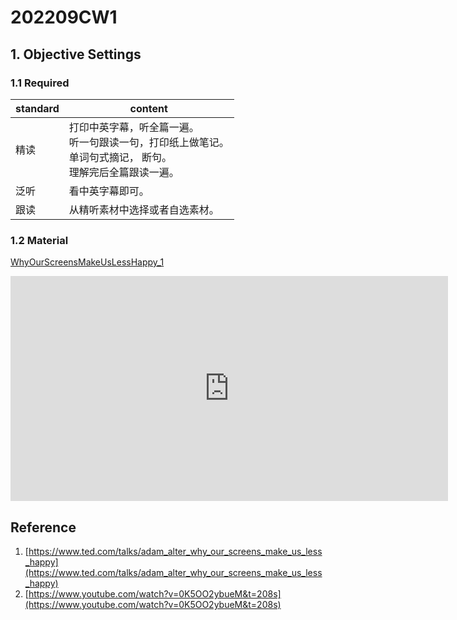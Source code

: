 # 202209CW1
## 1. Objective Settings

### 1.1 Required

| standard | content                                                      |
| -------- | ------------------------------------------------------------ |
| 精读     | 打印中英字幕，听全篇一遍。<br />听一句跟读一句，打印纸上做笔记。<br />单词句式摘记， 断句。<br />理解完后全篇跟读一遍。 |
| 泛听     | 看中英字幕即可。                                             |
| 跟读     | 从精听素材中选择或者自选素材。                               |

### 1.2 Material

[WhyOurScreensMakeUsLessHappy_1](https://pengfeinie.github.io/files/WhyOurScreensMakeUsLessHappy_1.pdf)

 <iframe id="ytplayer" type="text/html" width="700" height="360"
  src="https://embed.ted.com/talks/lang/en/adam_alter_why_our_screens_make_us_less_happy"
  frameborder="0" allowfullscreen></iframe>

## Reference

1. [https://www.ted.com/talks/adam_alter_why_our_screens_make_us_less_happy](https://www.ted.com/talks/adam_alter_why_our_screens_make_us_less_happy)
3. [https://www.youtube.com/watch?v=0K5OO2ybueM&t=208s](https://www.youtube.com/watch?v=0K5OO2ybueM&t=208s)
